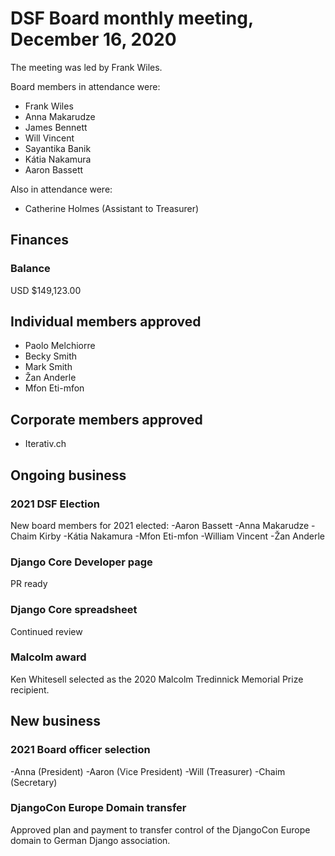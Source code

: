 # DSF Board monthly meeting, December 16, 2020

The meeting was led by Frank Wiles.

Board members in attendance were:

- Frank Wiles
- Anna Makarudze
- James Bennett
- Will Vincent
- Sayantika Banik
- Kátia Nakamura
- Aaron Bassett

Also in attendance were:

- Catherine Holmes (Assistant to Treasurer)

## Finances

### Balance

USD $149,123.00

## Individual members approved

- Paolo Melchiorre
- Becky Smith
- Mark Smith
- Žan Anderle
- Mfon Eti-mfon

## Corporate members approved

- Iterativ.ch

## Ongoing business

### 2021 DSF Election

New board members for 2021 elected: -Aaron Bassett -Anna Makarudze -Chaim Kirby -Kátia Nakamura -Mfon Eti-mfon -William Vincent -Žan Anderle

### Django Core Developer page

PR ready

### Django Core spreadsheet

Continued review

### Malcolm award

Ken Whitesell selected as the 2020 Malcolm Tredinnick Memorial Prize recipient.

## New business

### 2021 Board officer selection

-Anna (President) -Aaron (Vice President) -Will (Treasurer) -Chaim (Secretary)

### DjangoCon Europe Domain transfer

Approved plan and payment to transfer control of the DjangoCon Europe domain to German Django association.
